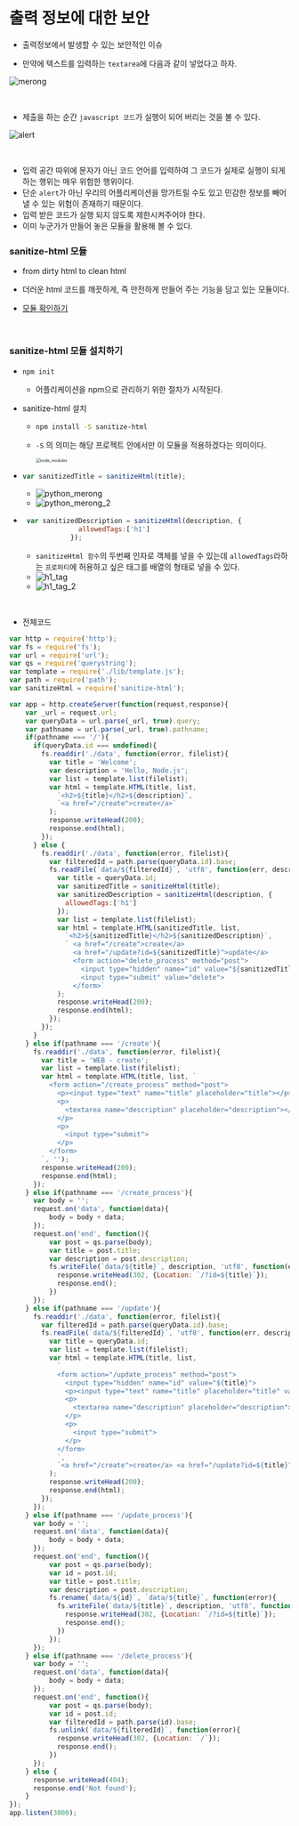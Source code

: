 # 출력 정보에 대한 보안

- 출력정보에서 발생할 수 있는 보안적인 이슈





- 만약에 텍스트를 입력하는 `textarea`에 다음과 같이 넣었다고 하자.

![merong](./img/merong.png)

​         

- 제출을 하는 순간 `javascript 코드`가 실행이 되어 버리는 것을 볼 수 있다.

![alert](./img/alert.png)

​         

- 입력 공간 따위에 문자가 아닌 코드 언어를 입력하여 그 코드가 실제로 실행이 되게 하는 행위는 매우 위험한 행위이다.
- 단순 `alert`가 아닌 우리의 어플리케이션을 망가트릴 수도 있고 민감한 정보를 빼어낼 수 있는 위험이 존재하기 때문이다.
- 입력 받은 코드가 실행 되지 않도록 제한시켜주어야 한다.
- 이미 누군가가 만들어 놓은 모듈을 활용해 볼 수 있다.



### sanitize-html 모듈

- from dirty html to clean html
- 더러운 html 코드를 깨끗하게, 즉 안전하게 만들어 주는 기능을 담고 있는 모듈이다.

- [모듈 확인하기](https://www.npmjs.com/package/sanitize-html)



​          

### sanitize-html 모듈 설치하기

- ```bash
  npm init
  ```

  - 어플리케이션을 npm으로 관리하기 위한 절차가 시작된다.

- sanitize-html 설치

  - ```bash
    npm install -S sanitize-html
    ```

  - `-S` 의 의미는 해당 프로젝트 안에서만 이 모듈을 적용하겠다는 의미이다.

    <img src="./img/node_modules.png" alt="node_modules" style="zoom:50%;" />



- ```javascript
  var sanitizedTitle = sanitizeHtml(title);
  ```

  -  ![python_merong](./img/python_merong.png)
  -  ![python_merong_2](./img/python_merong_2.png)

- ```javascript
   var sanitizedDescription = sanitizeHtml(description, {
                allowedTags:['h1']
              });
  ```

  - `sanitizeHtml 함수`의 두번째 인자로 객체를 넣을 수 있는데 `allowedTags`라하는 `프로퍼티`에 허용하고 싶은 태그를 배열의 형태로 넣을 수 있다.
  - ![h1_tag](./img/h1_tag.png)
  - ![h1_tag_2](./img/h1_tag_2.png)

​        

- 전체코드

```javascript
var http = require('http');
var fs = require('fs');
var url = require('url');
var qs = require('querystring');
var template = require('./lib/template.js');
var path = require('path');
var sanitizeHtml = require('sanitize-html');

var app = http.createServer(function(request,response){
    var _url = request.url;
    var queryData = url.parse(_url, true).query;
    var pathname = url.parse(_url, true).pathname;
    if(pathname === '/'){
      if(queryData.id === undefined){
        fs.readdir('./data', function(error, filelist){
          var title = 'Welcome';
          var description = 'Hello, Node.js';
          var list = template.list(filelist);
          var html = template.HTML(title, list,
            `<h2>${title}</h2>${description}`,
            `<a href="/create">create</a>`
          );
          response.writeHead(200);
          response.end(html);
        });
      } else {
        fs.readdir('./data', function(error, filelist){
          var filteredId = path.parse(queryData.id).base;
          fs.readFile(`data/${filteredId}`, 'utf8', function(err, description){
            var title = queryData.id;
            var sanitizedTitle = sanitizeHtml(title);
            var sanitizedDescription = sanitizeHtml(description, {
              allowedTags:['h1']
            });
            var list = template.list(filelist);
            var html = template.HTML(sanitizedTitle, list,
              `<h2>${sanitizedTitle}</h2>${sanitizedDescription}`,
              ` <a href="/create">create</a>
                <a href="/update?id=${sanitizedTitle}">update</a>
                <form action="delete_process" method="post">
                  <input type="hidden" name="id" value="${sanitizedTitle}">
                  <input type="submit" value="delete">
                </form>`
            );
            response.writeHead(200);
            response.end(html);
          });
        });
      }
    } else if(pathname === '/create'){
      fs.readdir('./data', function(error, filelist){
        var title = 'WEB - create';
        var list = template.list(filelist);
        var html = template.HTML(title, list, `
          <form action="/create_process" method="post">
            <p><input type="text" name="title" placeholder="title"></p>
            <p>
              <textarea name="description" placeholder="description"></textarea>
            </p>
            <p>
              <input type="submit">
            </p>
          </form>
        `, '');
        response.writeHead(200);
        response.end(html);
      });
    } else if(pathname === '/create_process'){
      var body = '';
      request.on('data', function(data){
          body = body + data;
      });
      request.on('end', function(){
          var post = qs.parse(body);
          var title = post.title;
          var description = post.description;
          fs.writeFile(`data/${title}`, description, 'utf8', function(err){
            response.writeHead(302, {Location: `/?id=${title}`});
            response.end();
          })
      });
    } else if(pathname === '/update'){
      fs.readdir('./data', function(error, filelist){
        var filteredId = path.parse(queryData.id).base;
        fs.readFile(`data/${filteredId}`, 'utf8', function(err, description){
          var title = queryData.id;
          var list = template.list(filelist);
          var html = template.HTML(title, list,
            `
            <form action="/update_process" method="post">
              <input type="hidden" name="id" value="${title}">
              <p><input type="text" name="title" placeholder="title" value="${title}"></p>
              <p>
                <textarea name="description" placeholder="description">${description}</textarea>
              </p>
              <p>
                <input type="submit">
              </p>
            </form>
            `,
            `<a href="/create">create</a> <a href="/update?id=${title}">update</a>`
          );
          response.writeHead(200);
          response.end(html);
        });
      });
    } else if(pathname === '/update_process'){
      var body = '';
      request.on('data', function(data){
          body = body + data;
      });
      request.on('end', function(){
          var post = qs.parse(body);
          var id = post.id;
          var title = post.title;
          var description = post.description;
          fs.rename(`data/${id}`, `data/${title}`, function(error){
            fs.writeFile(`data/${title}`, description, 'utf8', function(err){
              response.writeHead(302, {Location: `/?id=${title}`});
              response.end();
            })
          });
      });
    } else if(pathname === '/delete_process'){
      var body = '';
      request.on('data', function(data){
          body = body + data;
      });
      request.on('end', function(){
          var post = qs.parse(body);
          var id = post.id;
          var filteredId = path.parse(id).base;
          fs.unlink(`data/${filteredId}`, function(error){
            response.writeHead(302, {Location: `/`});
            response.end();
          })
      });
    } else {
      response.writeHead(404);
      response.end('Not found');
    }
});
app.listen(3000);
```
